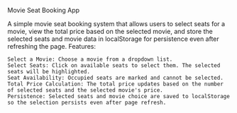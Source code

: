 Movie Seat Booking App

A simple movie seat booking system that allows users to select seats for a movie, view the total price based on the selected movie, and store the selected seats and movie data in localStorage for persistence even after refreshing the page.
Features:

    Select a Movie: Choose a movie from a dropdown list.
    Select Seats: Click on available seats to select them. The selected seats will be highlighted.
    Seat Availability: Occupied seats are marked and cannot be selected.
    Total Price Calculation: The total price updates based on the number of selected seats and the selected movie's price.
    Persistence: Selected seats and movie choice are saved to localStorage so the selection persists even after page refresh.
